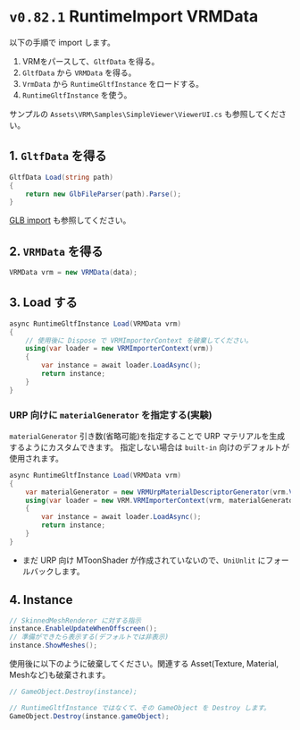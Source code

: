 # `v0.82.1` RuntimeImport VRMData

以下の手順で import します。

1. VRMをパースして、`GltfData` を得る。
1. `GltfData` から `VRMData` を得る。
1. `VrmData` から `RuntimeGltfInstance` をロードする。
1. `RuntimeGltfInstance` を使う。

サンプルの `Assets\VRM\Samples\SimpleViewer\ViewerUI.cs` も参照してください。

## 1. `GltfData` を得る

```csharp
GltfData Load(string path)
{
    return new GlbFileParser(path).Parse();
}
```

[GLB import](0_82_glb_import.md) も参照してください。

## 2. `VRMData` を得る

```csharp
VRMData vrm = new VRMData(data);
```

## 3. Load する

```csharp
async RuntimeGltfInstance Load(VRMData vrm)
{
    // 使用後に Dispose で VRMImporterContext を破棄してください。
    using(var loader = new VRMImporterContext(vrm))
    {
        var instance = await loader.LoadAsync();
        return instance;
    }
}
```

### URP 向けに `materialGenerator` を指定する(実験)

`materialGenerator` 引き数(省略可能)を指定することで URP マテリアルを生成するようにカスタムできます。
指定しない場合は `built-in` 向けのデフォルトが使用されます。

```csharp
async RuntimeGltfInstance Load(VRMData vrm)
{
    var materialGenerator = new VRMUrpMaterialDescriptorGenerator(vrm.VrmExtension);
    using(var loader = new VRM.VRMImporterContext(vrm, materialGenerator: materialGenerator))
    {
        var instance = await loader.LoadAsync();
        return instance;
    }
}
```

* まだ URP 向け MToonShader が作成されていないので、`UniUnlit` にフォールバックします。

## 4. Instance

```csharp
// SkinnedMeshRenderer に対する指示
instance.EnableUpdateWhenOffscreen();
// 準備ができたら表示する(デフォルトでは非表示)
instance.ShowMeshes();
```

使用後に以下のように破棄してください。関連する Asset(Texture, Material, Meshなど)も破棄されます。
```csharp
// GameObject.Destroy(instance);

// RuntimeGltfInstance ではなくて、その GameObject を Destroy します。
GameObject.Destroy(instance.gameObject);
```
